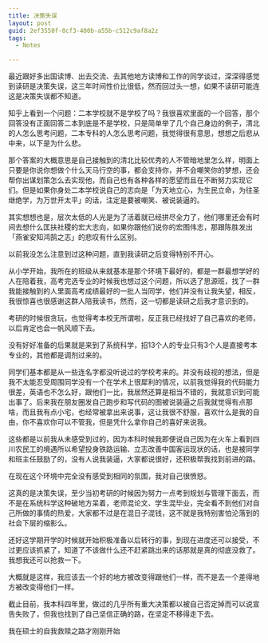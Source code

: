 ```yaml
---
title: 决策失误
layout: post
guid: 2ef3550f-8cf3-400b-a55b-c512c9af8a2z
tags:
  - Notes

---
```


最近跟好多出国读博、出去交流、去其他地方读博和工作的同学谈过，深深得感觉到读研是决策失误，这三年时间性价比很低，然而回过头一想，如果不读研可能连这是决策失误都不知道。

知乎上看到一个问题：二本学校就不是学校了吗？我很喜欢里面的一个回答，那个回答没有正面回答二本到底是不是学校，只是简单举了几个自己身边的例子，清北的人怎么思考问题，二本专科的人怎么思考问题，我觉得很有意思，想想之后悲从中来，以下是为什么悲。

那个答案的大概意思是自己接触到的清北比较优秀的人不管暗地里怎么样，明面上只要是你说你想做个什么天马行空的事，都会支持你，并不会嘲笑你的梦想，还会帮你出谋划策怎么去实现他，而自己也有各种各样的愿望而且在不断努力实现它们。但是如果你身处二本学校说自己的志向是「为天地立心，为生民立命，为往圣继绝学，为万世开太平」的话，注定是要被嘲笑、被说装逼的。

其实想想也是，层次太低的人光是为了活着就已经拼尽全力了，他们哪里还会有时间去想什么匡扶社稷的宏大志向，如果你跟他们说你的宏图伟志，那跟陈胜发出「燕雀安知鸿鹄之志」的悲叹有什么区别。

以前我没怎么注意到过这种问题，直到我读研之后变得特别不开心。

从小学开始，我所在的班级从来就基本是那个环境下最好的，都是一群最想学好的人在陪着我，高考完选专业的时候我也想过这个问题，所以选了思源班，找了一群我能接触到的人里面高考成绩最好的一批人当同学，他们并没有让我失望，相反，我很惊喜也很感谢这群人陪我读书，然而，这一切都是读研之后我才意识到的。

考研的时候很贪玩，也觉得考本校无所谓啦，反正我已经找好了自己喜欢的老师，以后肯定也会一帆风顺下去。

没有好好准备的后果就是来到了系统科学，招13个人的专业只有3个人是直接考本专业的，其他都是调剂过来的。

同学们基本都是从一些连名字都没听说过的学校考来的。并没有歧视的想法，但是我不太能忍受周围同学没有一个在学术上很犀利的情况，以前我觉得我的代码能力很差，英语也不怎么好，跟他们一比，我居然还算是相当不错的，我就意识到可能出事了。后来我在朋友圈发自己跑步和写代码的图被说装逼之后我就觉得有点那啥，而且我有点小宅，也经常被拿出来说事，这让我很不舒服，喜欢什么是我的自由，你不喜欢你可以不管我，但是凭什么拿你自己的喜好来说我。

这些都是以前我从未感受到过的，因为本科时候我即便说自己因为在火车上看到四川农民工的境遇所以希望投身铁路运输、立志改善中国客运现状的话，也是被同学和班主任鼓励了的，没有人说我装逼，大家都说很好，还积极帮我找到前进的路。

在现在这个环境中完全没有感受到相同的氛围，我对自己很愤怒。

这真的是决策失误，至少当初考研的时候因为努力一点考到规划与管理下面去，而不是在系统科学这种破地方呆着，老师混论文、学生混毕业，完全看不到他们对自己所做的事情的热爱，大家都不过是在混日子混钱，这不就是我特别害怕沦落到的社会下层的缩影么。

还好这学期开学的时候就开始积极准备以后转行的事，到现在进度还可以接受，不过更应该抓紧了，知道了不该做什么还不赶紧跳出来的话那就是真的彻底没救了。我想我还可以抢救一下。

大概就是这样，我应该去一个好的地方被改变得跟他们一样，而不是去一个差得地方被改变得他们一样。

截止目前，我本科四年里，做过的几乎所有重大决策都以被自己否定掉而可以说宣告失败了，但我也找到了自己坚信正确的路，在坚定不移得走下去。

我在硕士的自我救赎之路才刚刚开始